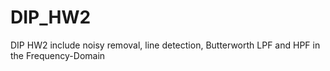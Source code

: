 # DIP_HW2
DIP HW2 include noisy removal, line detection, Butterworth LPF and HPF in the Frequency-Domain
